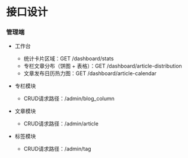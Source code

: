 # 接口设计

### 管理端

* 工作台
  * 统计卡片区域：GET /dashboard/stats
  * 专栏文章分布（饼图 + 表格）：GET /dashboard/article-distribution
  * 文章发布日历热力图：GET /dashboard/article-calendar
  
* 专栏模块

  * CRUD请求路径：/admin/blog_column
* 文章模块
  * CRUD请求路径：/admin/article
* 标签模块
  * CRUD请求路径：/admin/tag
